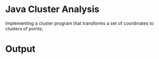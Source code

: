 
# Java Cluster Analysis

Implementing a cluster program that transforms a set of coordinates to clusters of points;

# Output


